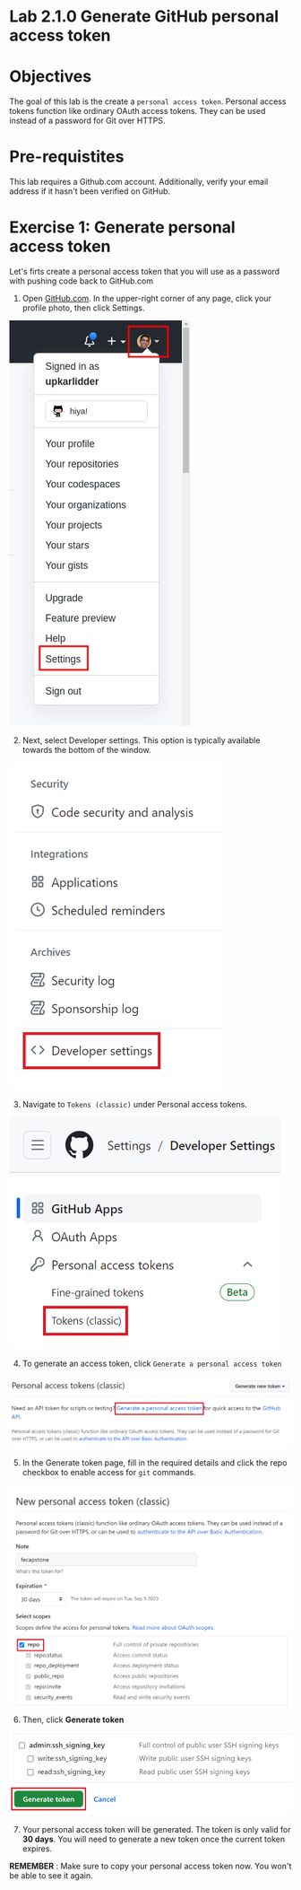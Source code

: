 # Lab 2.1.0 Generate GitHub personal access token 

# Objectives

The goal of this lab is the create a `personal access token`. Personal access tokens function like ordinary OAuth access tokens. They can be used instead of a password for Git over HTTPS.

# Pre-requistites

This lab requires a Github.com account. Additionally, verify your email address if it hasn't been verified on GitHub.

# Exercise 1: Generate personal access token

Let's firts create a personal access token that you will use as a password with pushing code back to GitHub.com

1. Open [GitHub.com](https://github.com/). In the upper-right corner of any page, click your profile photo, then click Settings.

![alt text](image/Lab_2_1_0/1.png)

2. Next, select Developer settings. This option is typically available towards the bottom of the window.

![alt text](image/Lab_2_1_0/2.png)

3. Navigate to `Tokens (classic)` under Personal access tokens.

![alt text](image/Lab_2_1_0/3.png)

4. To generate an access token, click `Generate a personal access token`

![alt text](image/Lab_2_1_0/4.png)

5. In the Generate token page, fill in the required details and click the repo checkbox to enable access for `git` commands. 

![alt text](image/Lab_2_1_0/5.png)

6. Then, click **Generate token**

![alt text](image/Lab_2_1_0/6.png)

7. Your personal access token will be generated. The token is only valid for **30 days**. You will need to generate a new token once the current token expires. 

**REMEMBER** : Make sure to copy your personal access token now. You won't be able to see it again.